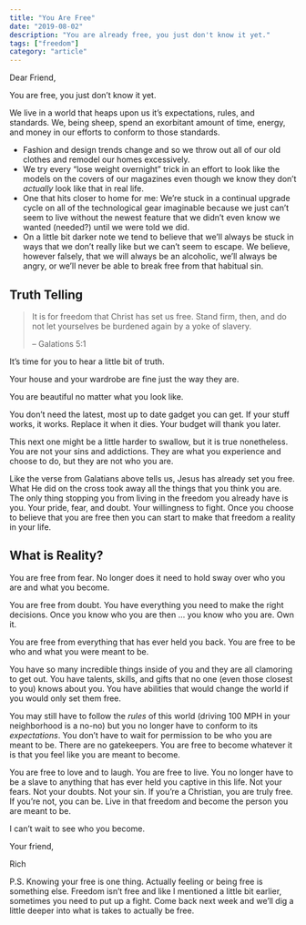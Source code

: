 ```yaml
---
title: "You Are Free"
date: "2019-08-02"
description: "You are already free, you just don't know it yet."
tags: ["freedom"]
category: "article"
---
```


Dear Friend,

You are free, you just don’t know it yet.

We live in a world that heaps upon us it’s expectations, rules, and standards. We, being sheep, spend an exorbitant amount of time, energy, and money in our efforts to conform to those standards.

- Fashion and design trends change and so we throw out all of our old clothes and remodel our homes excessively.
- We try every “lose weight overnight” trick in an effort to look like the models on the covers of our magazines even though we know they don’t _actually_ look like that in real life.
- One that hits closer to home for me: We’re stuck in a continual upgrade cycle on all of the technological gear imaginable because we just can’t seem to live without the newest feature that we didn’t even know we wanted (needed?) until we were told we did.
- On a little bit darker note we tend to believe that we’ll always be stuck in ways that we don’t really like but we can’t seem to escape. We believe, however falsely, that we will always be an alcoholic, we’ll always be angry, or we’ll never be able to break free from that habitual sin.

## Truth Telling

> It is for freedom that Christ has set us free. Stand firm, then, and do not let yourselves be burdened again by a yoke of slavery.
>
> – Galations 5:1

It’s time for you to hear a little bit of truth.

Your house and your wardrobe are fine just the way they are.

You are beautiful no matter what you look like.

You don’t need the latest, most up to date gadget you can get. If your stuff works, it works. Replace it when it dies. Your budget will thank you later.

This next one might be a little harder to swallow, but it is true nonetheless. You are not your sins and addictions. They are what you experience and choose to do, but they are not who you are.

Like the verse from Galatians above tells us, Jesus has already set you free. What He did on the cross took away all the things that you think you are. The only thing stopping you from living in the freedom you already have is you. Your pride, fear, and doubt. Your willingness to fight. Once you choose to believe that you are free then you can start to make that freedom a reality in your life.

## What is Reality?

You are free from fear. No longer does it need to hold sway over who you are and what you become.

You are free from doubt. You have everything you need to make the right decisions. Once you know who you are then … you know who you are. Own it.

You are free from everything that has ever held you back. You are free to be who and what you were meant to be.

You have so many incredible things inside of you and they are all clamoring to get out. You have talents, skills, and gifts that no one (even those closest to you) knows about you. You have abilities that would change the world if you would only set them free.

You may still have to follow the _rules_ of this world (driving 100 MPH in your neighborhood is a no-no) but you no longer have to conform to its _expectations_. You don’t have to wait for permission to be who you are meant to be. There are no gatekeepers. You are free to become whatever it is that you feel like you are meant to become.

You are free to love and to laugh. You are free to live. You no longer have to be a slave to anything that has ever held you captive in this life. Not your fears. Not your doubts. Not your sin. If you’re a Christian, you are truly free. If you’re not, you can be. Live in that freedom and become the person you are meant to be.

I can’t wait to see who you become.

Your friend,

Rich

P.S. Knowing your free is one thing. Actually feeling or being free is something else. Freedom isn’t free and like I mentioned a little bit earlier, sometimes you need to put up a fight. Come back next week and we’ll dig a little deeper into what is takes to actually be free.
